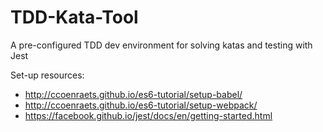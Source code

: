 # TDD-Kata-Tool
A pre-configured TDD dev environment for solving katas and testing with Jest


Set-up resources:
- http://ccoenraets.github.io/es6-tutorial/setup-babel/
- http://ccoenraets.github.io/es6-tutorial/setup-webpack/
- https://facebook.github.io/jest/docs/en/getting-started.html
